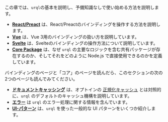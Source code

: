 この章では、`urql`の基本を説明し、予備知識なしで使い始める方法を説明します。

- [**React/Preact**](https://formidable.com/open-source/urql/docs/basics/react-preact/) は、React/Preactのバインディングを操作する方法を説明します。
- [**Vue**](https://formidable.com/open-source/urql/docs/basics/vue/) は、Vue 3用のバインディングの扱い方を説明しています。
- [**Svelte**](https://formidable.com/open-source/urql/docs/basics/svelte/) は、Svelteのバインディングの操作方法について説明しています。
- [**Core Package**](https://formidable.com/open-source/urql/docs/basics/core/) は、なぜ `urql` の主要なロジックを含む共有パッケージが存在するのか、そしてそれをどのように Node.js で直接使用できるのかを定義しています。

バインディングのページと「コア」のページを読んだら、このセクションの次の2つのページも読んでみてください。

- [**ドキュメントキャッシング**](https://formidable.com/open-source/urql/docs/basics/document-caching/) は、オプトインの [正規化キャッシュ](https://formidable.com/open-source/urql/docs/graphcache/normalized-caching/) とは対照的に、`urql` のデフォルトのキャッシュ機構を説明しています。
- [**エラー**](https://formidable.com/open-source/urql/docs/basics/errors/) は `urql` のエラー処理に関する情報を含んでいます。
- [**UI-パターン**](https://formidable.com/open-source/urql/docs/basics/ui-patterns/) は、`urql` を使った一般的な UI パターンをいくつか紹介します。

